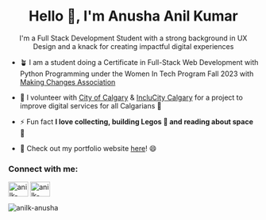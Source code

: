 <h1 align="center">Hello 👋, I'm Anusha Anil Kumar</h1>
<p align="center">I'm a Full Stack Development Student with a strong background in UX Design and a knack for creating impactful digital experiences </p>

- 🪴 I am a student doing a Certificate in Full-Stack Web Development with Python Programming under the Women In Tech Program Fall 2023 with [Making Changes Association](https://www.makingchangesassociation.ca/women-in-technology)

- 🔭 I volunteer with [City of Calgary](https://www.calgary.ca/home.html) & [IncluCity Calgary](https://www.inclucitycalgary.ca/) for a project to improve digital services for all Calgarians 🌻
 
- ⚡ Fun fact **I love collecting, building Legos 🙂 and reading about space 🚀**

- 🎯 Check out my portfolio website [here](https://anusha-anilkumar.netlify.app/)! 😄


<h3 align="left">Connect with me:</h3>
<p align="left">
<a href="https://dev.to/anilk-anusha" target="blank"><img align="center" src="https://raw.githubusercontent.com/rahuldkjain/github-profile-readme-generator/master/src/images/icons/Social/devto.svg" alt="anilk-anusha" height="30" width="40" /></a>
<a href="https://linkedin.com/in/anilk-anusha" target="blank"><img align="center" src="https://raw.githubusercontent.com/rahuldkjain/github-profile-readme-generator/master/src/images/icons/Social/linked-in-alt.svg" alt="anilk-anusha" height="30" width="40" /></a>
</p>


<p><img align="center" src="https://github-readme-stats.vercel.app/api/top-langs?username=anilk-anusha&show_icons=true&locale=en&layout=compact" alt="anilk-anusha" /></p>
